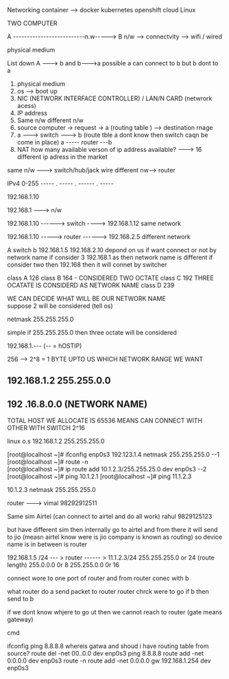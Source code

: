 Networking
container --> docker kubernetes openshift
cloud 
Linux

TWO COMPUTER 

A --------------------------n.w-----> B
n/w --> connectvity  --> wifi / wired

physical medium

List down A ---> b and b--->a  possible a can connect to b but b dont to a

1. physical medium
2. os --> boot up
3. NIC (NETWORK INTERFACE CONTROLLER) / LAN/N CARD (netwrork acess)
4. IP address
5. Same n/w different n/w
6. source computer -> request -> a (routing table ) --> destination rnage
7. a ---> switch ---> b (route tble a dont know then switch caqn be come in place)
 a ----- router ---b 
8. NAT
how many available verson of ip address available?
---> 16 different ip adress in the market


same n/w ---> switch/hub/jack wire
different nw--> router

IPv4 
                          0-255
----- . ----- . ------ . -----

192.168.1.10

192.168.1 ---> n/w

192.168.1.10 ------>   switch ---->  192.168.1.12  same network

192.168.1.10 -----> router ------>      192.168.2.5 different network


A               switch              b
192.168.1.5                    192.168.2.10
depond on us if want connect or not by network name 
if consider 3 192.168.1 as then network name is different 
if consider two then 192.168 then it will connet by switcher

class A  126
class B 164 - CONSIDERED TWO OCTATE
class C 192  THREE OCATATE IS CONSIDERD AS NETWORK NAME
class D 239


WE CAN DECIDE WHAT WILL BE OUR NETWORK NAME  
suppose 2 will be considered (tell os)

netmask  255.255.255.0


simple if 255.255.255.0 then three octate will be considered


192.168.1.---  (-- = hOSTIP)

256  --> 2^8 = 1 BYTE
UPTO US WHICH NETWORK RANGE WE WANT


192.168.1.2
255.255.0.0
------------
192 .16.8.0.0 (NETWORK NAME)
-------------

TOTAL HOST WE ALLOCATE IS 65536 MEANS CAN CONNECT WITH OTHER WITH SWITCH 2^16

linux o.s
192.168.1.2
255.255.255.0

[root@localhost ~]# ifconfig enp0s3 192.123.1.4 netmask 255.255.255.0 --1
[root@localhost ~]# route -n  
[root@localhost ~]# ip route add 10.1.2.3/255.255.25.0 dev enp0s3  --2
[root@localhost ~]# ping 10.1.2.1
[root@localhost ~]# ping 11.1.2.3

10.1.2.3 netmask 255.255.255.0

router ---> 
vimal  98292912511 
   

Same sim Airtel (can connect to airtel and do all work)
rahul  9829125123

but have different sim then 
internally go to airtel and from there it will send to jio (measn airtel know were is jio company is known as routing) so device name is in between is router

192.168.1.5 /24   --- > router ------ >       11.1.2.3/24
255.255.255.0 or 24 (route length)
255.0.0.0 0r 8
255.255.0.0 0r 16

connect wore to one port of router and from router conec with b

what router do 
a send packet to router
router chrck were to go if b then send to b

if we dont know whjere to go ut then we cannot reach to router (gate means gateway)


cmd

ifconfig
ping 8.8.8.8 
whereis gatwa and shoud i have routing table from source?
route del -net 00..0.0 dev enp0s3
ping 8.8.8.8
route add -net 0.0.0.0 dev enp0s3
route -n
route add -net 0.0.0.0 gw 192.168.1.254 dev enp0s3
